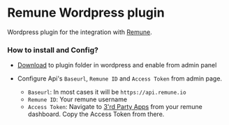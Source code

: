 # Remune Wordpress plugin

Wordpress plugin for the integration with [Remune](https://remune.io).

### How to install and Config?

-   [Download](https://github.com/ammbrtech/wp-remune/archive/master.zip) to plugin folder in wordpress and enable from admin panel
-   Configure Api's `Baseurl`, `Remune ID` and `Access Token` from admin page.

    -   `Baseurl`: In most cases it will be `https://api.remune.io`
    -   `Remune ID`: Your remune username
    -   `Access Token`: Navigate to [3'rd Party Apps](https://beta.remune.io/user/app/list) from your remune dashboard. Copy the Access Token from there.
